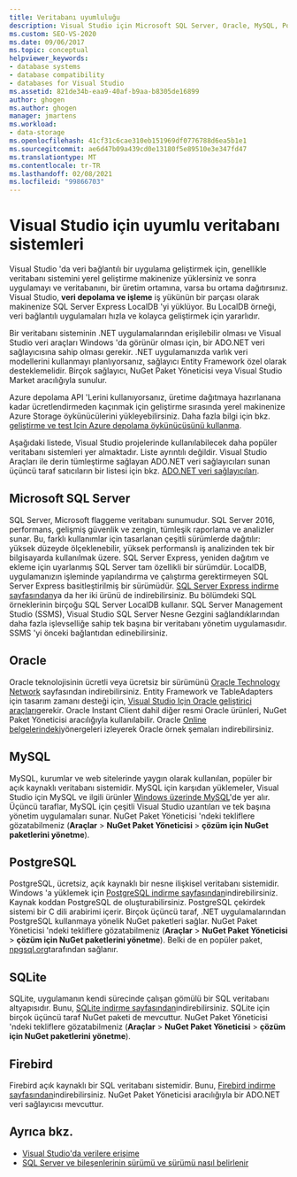 ```yaml
---
title: Veritabanı uyumluluğu
description: Visual Studio için Microsoft SQL Server, Oracle, MySQL, PostgreSQL, SQLite ve Firebird gibi uyumlu veritabanı sistemlerini gözden geçirin.
ms.custom: SEO-VS-2020
ms.date: 09/06/2017
ms.topic: conceptual
helpviewer_keywords:
- database systems
- database compatibility
- databases for Visual Studio
ms.assetid: 821de34b-eaa9-40af-b9aa-b8305de16899
author: ghogen
ms.author: ghogen
manager: jmartens
ms.workload:
- data-storage
ms.openlocfilehash: 41cf31c6cae310eb151969df0776788d6ea5b1e1
ms.sourcegitcommit: ae6d47b09a439cd0e13180f5e89510e3e347fd47
ms.translationtype: MT
ms.contentlocale: tr-TR
ms.lasthandoff: 02/08/2021
ms.locfileid: "99866703"
---
```

# <a name="compatible-database-systems-for-visual-studio"></a>Visual Studio için uyumlu veritabanı sistemleri

Visual Studio 'da veri bağlantılı bir uygulama geliştirmek için, genellikle veritabanı sistemini yerel geliştirme makinenize yüklersiniz ve sonra uygulamayı ve veritabanını, bir üretim ortamına, varsa bu ortama dağıtırsınız. Visual Studio, **veri depolama ve işleme** iş yükünün bir parçası olarak makinenize SQL Server Express LocalDB 'yi yüklüyor. Bu LocalDB örneği, veri bağlantılı uygulamaları hızla ve kolayca geliştirmek için yararlıdır.

Bir veritabanı sisteminin .NET uygulamalarından erişilebilir olması ve Visual Studio veri araçları Windows 'da görünür olması için, bir ADO.NET veri sağlayıcısına sahip olması gerekir. .NET uygulamanızda varlık veri modellerini kullanmayı planlıyorsanız, sağlayıcı Entity Framework özel olarak desteklemelidir. Birçok sağlayıcı, NuGet Paket Yöneticisi veya Visual Studio Market aracılığıyla sunulur.

Azure depolama API 'Lerini kullanıyorsanız, üretime dağıtmaya hazırlanana kadar ücretlendirmeden kaçınmak için geliştirme sırasında yerel makinenize Azure Storage öykünücülerini yükleyebilirsiniz. Daha fazla bilgi için bkz. [geliştirme ve test Için Azure depolama öykünücüsünü kullanma](/azure/storage/common/storage-use-emulator).

Aşağıdaki listede, Visual Studio projelerinde kullanılabilecek daha popüler veritabanı sistemleri yer almaktadır. Liste ayrıntılı değildir. Visual Studio Araçları ile derin tümleştirme sağlayan ADO.NET veri sağlayıcıları sunan üçüncü taraf satıcıların bir listesi için bkz. [ADO.NET veri sağlayıcıları](/dotnet/framework/data/adonet/data-providers).

## <a name="microsoft-sql-server"></a>Microsoft SQL Server

SQL Server, Microsoft flaggeme veritabanı sunumudur. SQL Server 2016, performans, gelişmiş güvenlik ve zengin, tümleşik raporlama ve analizler sunar. Bu, farklı kullanımlar için tasarlanan çeşitli sürümlerde dağıtılır: yüksek düzeyde ölçeklenebilir, yüksek performanslı iş analizinden tek bir bilgisayarda kullanılmak üzere. SQL Server Express, yeniden dağıtım ve ekleme için uyarlanmış SQL Server tam özellikli bir sürümdür.  LocalDB, uygulamanızın işleminde yapılandırma ve çalıştırma gerektirmeyen SQL Server Express basitleştirilmiş bir sürümüdür. [SQL Server Express indirme sayfasından](https://www.microsoft.com/sql-server/sql-server-editions-express)ya da her iki ürünü de indirebilirsiniz. Bu bölümdeki SQL örneklerinin birçoğu SQL Server LocalDB kullanır. SQL Server Management Studio (SSMS), Visual Studio SQL Server Nesne Gezgini sağlandıklarından daha fazla işlevselliğe sahip tek başına bir veritabanı yönetim uygulamasıdır. SSMS 'yi önceki bağlantıdan edinebilirsiniz.

## <a name="oracle"></a>Oracle

Oracle teknolojisinin ücretli veya ücretsiz bir sürümünü [Oracle Technology Network](https://www.oracle.com/database/technologies/oracle-database-software-downloads.html) sayfasından indirebilirsiniz. Entity Framework ve TableAdapters için tasarım zamanı desteği için, [Visual Studio Için Oracle geliştirici araçları](https://www.oracle.com/database/technologies/developer-tools/visual-studio/)gerekir. Oracle Instant Client dahil diğer resmi Oracle ürünleri, NuGet Paket Yöneticisi aracılığıyla kullanılabilir. Oracle [Online belgelerindeki](https://docs.oracle.com/cd/E11882_01/server.112/e10831/toc.htm)yönergeleri izleyerek Oracle örnek şemaları indirebilirsiniz.

## <a name="mysql"></a>MySQL

MySQL, kurumlar ve web sitelerinde yaygın olarak kullanılan, popüler bir açık kaynaklı veritabanı sistemidir. MySQL için karşıdan yüklemeler, Visual Studio için MySQL ve ilgili ürünler [Windows üzerinde MySQL](https://www.mysql.com/why-mysql/windows/)'de yer alır. Üçüncü taraflar, MySQL için çeşitli Visual Studio uzantıları ve tek başına yönetim uygulamaları sunar. NuGet Paket Yöneticisi 'ndeki tekliflere gözatabilmeniz (**Araçlar**  >  **NuGet Paket Yöneticisi**  >  **çözüm için NuGet paketlerini yönetme**).

## <a name="postgresql"></a>PostgreSQL

PostgreSQL, ücretsiz, açık kaynaklı bir nesne ilişkisel veritabanı sistemidir. Windows 'a yüklemek için [PostgreSQL indirme sayfasından](https://www.postgresql.org/download/windows/)indirebilirsiniz. Kaynak koddan PostgreSQL de oluşturabilirsiniz. PostgreSQL çekirdek sistemi bir C dili arabirimi içerir. Birçok üçüncü taraf, .NET uygulamalarından PostgreSQL kullanmaya yönelik NuGet paketleri sağlar. NuGet Paket Yöneticisi 'ndeki tekliflere gözatabilmeniz (**Araçlar**  >  **NuGet Paket Yöneticisi**  >  **çözüm için NuGet paketlerini yönetme**). Belki de en popüler paket, [npgsql.org](http://www.npgsql.org)tarafından sağlanır.

## <a name="sqlite"></a>SQLite

SQLite, uygulamanın kendi sürecinde çalışan gömülü bir SQL veritabanı altyapısıdır. Bunu, [SQLite indirme sayfasından](https://www.sqlite.org/download.html)indirebilirsiniz. SQLite için birçok üçüncü taraf NuGet paketi de mevcuttur. NuGet Paket Yöneticisi 'ndeki tekliflere gözatabilmeniz (**Araçlar**  >  **NuGet Paket Yöneticisi**  >  **çözüm için NuGet paketlerini yönetme**).

## <a name="firebird"></a>Firebird

Firebird açık kaynaklı bir SQL veritabanı sistemidir. Bunu, [Firebird indirme sayfasından](http://firebirdsql.org/en/downloads/)indirebilirsiniz. NuGet Paket Yöneticisi aracılığıyla bir ADO.NET veri sağlayıcısı mevcuttur.

## <a name="see-also"></a>Ayrıca bkz.

- [Visual Studio'da verilere erişime](../data-tools/accessing-data-in-visual-studio.md)
- [SQL Server ve bileşenlerinin sürümü ve sürümü nasıl belirlenir](https://support.microsoft.com/help/321185/how-to-determine-the-version-edition-and-update-level-of-sql-server-an)
